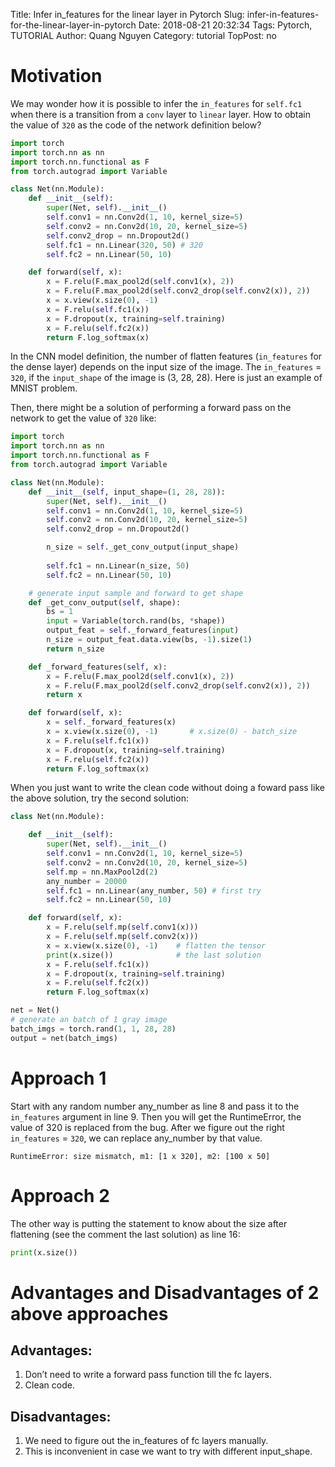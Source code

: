 Title: Infer in_features for the linear layer in Pytorch
Slug: infer-in-features-for-the-linear-layer-in-pytorch
Date: 2018-08-21 20:32:34
Tags: Pytorch, TUTORIAL
Author: Quang Nguyen
Category: tutorial
TopPost: no

# Motivation
We may wonder how it is possible to infer the `in_features` for `self.fc1` when there is a transition from a `conv` layer to `linear` layer. How to obtain the value of `320` as the code of the network definition below?

```python
import torch
import torch.nn as nn
import torch.nn.functional as F
from torch.autograd import Variable

class Net(nn.Module):
    def __init__(self):
        super(Net, self).__init__()
        self.conv1 = nn.Conv2d(1, 10, kernel_size=5)
        self.conv2 = nn.Conv2d(10, 20, kernel_size=5)
        self.conv2_drop = nn.Dropout2d()
        self.fc1 = nn.Linear(320, 50) # 320
        self.fc2 = nn.Linear(50, 10)

    def forward(self, x):
        x = F.relu(F.max_pool2d(self.conv1(x), 2))
        x = F.relu(F.max_pool2d(self.conv2_drop(self.conv2(x)), 2))
        x = x.view(x.size(0), -1)
        x = F.relu(self.fc1(x))
        x = F.dropout(x, training=self.training)
        x = F.relu(self.fc2(x))
        return F.log_softmax(x)
```

In the CNN model definition, the number of flatten features (`in_features` for the dense layer) depends on the input size of the image. The `in_features` = `320`, if the `input_shape` of the image is (3, 28, 28). Here is just an example of MNIST problem.

Then, there might be a solution of performing a forward pass on the network to get the value of `320` like:
```python
import torch
import torch.nn as nn
import torch.nn.functional as F
from torch.autograd import Variable

class Net(nn.Module):
    def __init__(self, input_shape=(1, 28, 28)):
        super(Net, self).__init__()
        self.conv1 = nn.Conv2d(1, 10, kernel_size=5)
        self.conv2 = nn.Conv2d(10, 20, kernel_size=5)
        self.conv2_drop = nn.Dropout2d()

        n_size = self._get_conv_output(input_shape)
        
        self.fc1 = nn.Linear(n_size, 50)
        self.fc2 = nn.Linear(50, 10)

    # generate input sample and forward to get shape
    def _get_conv_output(self, shape):
        bs = 1
        input = Variable(torch.rand(bs, *shape))
        output_feat = self._forward_features(input)
        n_size = output_feat.data.view(bs, -1).size(1)
        return n_size

    def _forward_features(self, x):
        x = F.relu(F.max_pool2d(self.conv1(x), 2))
        x = F.relu(F.max_pool2d(self.conv2_drop(self.conv2(x)), 2))
        return x

    def forward(self, x):
        x = self._forward_features(x)
        x = x.view(x.size(0), -1)       # x.size(0) - batch_size
        x = F.relu(self.fc1(x))
        x = F.dropout(x, training=self.training)
        x = F.relu(self.fc2(x))
        return F.log_softmax(x)
```
When you just want to write the clean code without doing a foward pass like the above solution, try the second solution:

```python
class Net(nn.Module):

    def __init__(self):
        super(Net, self).__init__()
        self.conv1 = nn.Conv2d(1, 10, kernel_size=5)
        self.conv2 = nn.Conv2d(10, 20, kernel_size=5)
        self.mp = nn.MaxPool2d(2)
        any_number = 20000
        self.fc1 = nn.Linear(any_number, 50) # first try
        self.fc2 = nn.Linear(50, 10)

    def forward(self, x):
        x = F.relu(self.mp(self.conv1(x)))
        x = F.relu(self.mp(self.conv2(x)))
        x = x.view(x.size(0), -1)    # flatten the tensor
        print(x.size())              # the last solution 
        x = F.relu(self.fc1(x))      
        x = F.dropout(x, training=self.training)
        x = F.relu(self.fc2(x))
        return F.log_softmax(x)

net = Net()
# generate an batch of 1 gray image
batch_imgs = torch.rand(1, 1, 28, 28)  
output = net(batch_imgs)
```

# Approach 1
Start with any random number any_number as line 8 and pass it to the `in_features` argument in line 9. Then you will get the RuntimeError, the value of 320 is replaced from the bug. After we figure out the right `in_features` = `320`, we can replace any_number by that value.

```
RuntimeError: size mismatch, m1: [1 x 320], m2: [100 x 50]
```
# Approach 2
The other way is putting the statement to know about the size after flattening (see the comment the last solution) as line 16:

```python
print(x.size())
```

# Advantages and Disadvantages of 2 above approaches

## Advantages:

1. Don’t need to write a forward pass function till the fc layers.
2. Clean code.

## Disadvantages:

1. We need to figure out the in_features of fc layers manually.
2. This is inconvenient in case we want to try with different input_shape.